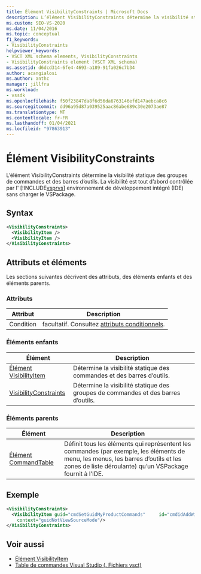 ```yaml
---
title: Élément VisibilityConstraints | Microsoft Docs
description: L’élément VisibilityConstraints détermine la visibilité statique des groupes de commandes et des barres d’outils.
ms.custom: SEO-VS-2020
ms.date: 11/04/2016
ms.topic: conceptual
f1_keywords:
- VisibilityConstraints
helpviewer_keywords:
- VSCT XML schema elements, VisibilityConstraints
- VisibilityConstraints element (VSCT XML schema)
ms.assetid: d6dcd314-6fe4-4693-a189-91fa026c7b34
author: acangialosi
ms.author: anthc
manager: jillfra
ms.workload:
- vssdk
ms.openlocfilehash: f50f23847da8f6d56da6763146efd147aebca8c6
ms.sourcegitcommit: dd96a95d87a039525aac86abe689c30e2073ae87
ms.translationtype: MT
ms.contentlocale: fr-FR
ms.lasthandoff: 01/04/2021
ms.locfileid: "97863913"
---
```

# <a name="visibilityconstraints-element"></a>Élément VisibilityConstraints
L’élément VisibilityConstraints détermine la visibilité statique des groupes de commandes et des barres d’outils. La visibilité est tout d’abord contrôlée par l' [!INCLUDE[vsprvs](../code-quality/includes/vsprvs_md.md)] environnement de développement intégré (IDE) sans charger le VSPackage.

## <a name="syntax"></a>Syntax

```xml
<VisibilityConstraints>
  <VisibilityItem />
  <VisibilityItem />
</VisibilityConstraints>
```

## <a name="attributes-and-elements"></a>Attributs et éléments
 Les sections suivantes décrivent des attributs, des éléments enfants et des éléments parents.

### <a name="attributes"></a>Attributs

|Attribut|Description|
|---------------|-----------------|
|Condition|facultatif. Consultez [attributs conditionnels](../extensibility/vsct-xml-schema-conditional-attributes.md).|

### <a name="child-elements"></a>Éléments enfants

|Élément|Description|
|-------------|-----------------|
|[Élément VisibilityItem](../extensibility/visibilityitem-element.md)|Détermine la visibilité statique des commandes et des barres d’outils.|
|[VisibilityConstraints](../extensibility/visibilityconstraints-element.md)|Détermine la visibilité statique des groupes de commandes et des barres d’outils.|

### <a name="parent-elements"></a>Éléments parents

|Élément|Description|
|-------------|-----------------|
|[Élément CommandTable](../extensibility/commandtable-element.md)|Définit tous les éléments qui représentent les commandes (par exemple, les éléments de menu, les menus, les barres d’outils et les zones de liste déroulante) qu’un VSPackage fournit à l’IDE.|

## <a name="example"></a>Exemple

```xml
<VisibilityConstraints>
  <VisibilityItem guid="cmdSetGuidMyProductCommands"     id="cmdidAddWidget"
    context="guidNotViewSourceMode"/>
</VisibilityConstraints>
```

## <a name="see-also"></a>Voir aussi
- [Élément VisibilityItem](../extensibility/visibilityitem-element.md)
- [Table de commandes Visual Studio (. Fichiers vsct)](../extensibility/internals/visual-studio-command-table-dot-vsct-files.md)
